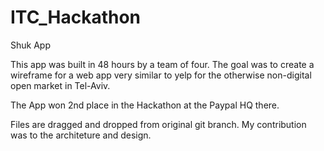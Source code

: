 # ITC_Hackathon
Shuk App

This app was built in 48 hours by a team of four. The goal was to create a wireframe for a web app very similar to yelp for the otherwise non-digital open market in Tel-Aviv.

The App won 2nd place in the Hackathon at the Paypal HQ there.

Files are dragged and dropped from original git branch. My contribution was to the architeture and design.
